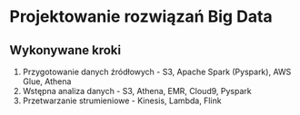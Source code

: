 # Projektowanie rozwiązań Big Data

## Wykonywane kroki
1. Przygotowanie danych źródłowych - S3, Apache Spark (Pyspark), AWS Glue, Athena
2. Wstępna analiza danych - S3, Athena, EMR, Cloud9, Pyspark
4. Przetwarzanie strumieniowe - Kinesis, Lambda, Flink
